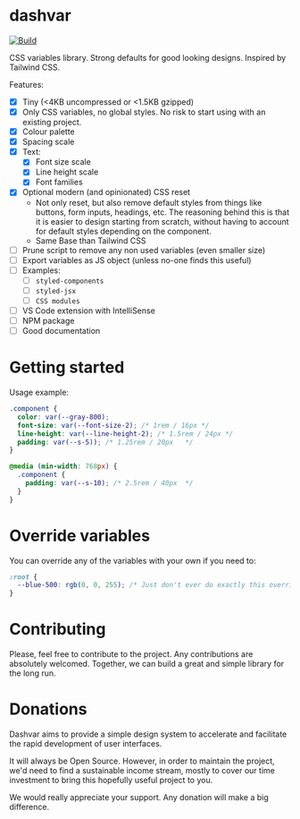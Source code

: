 # dashvar

[![Build](https://github.com/carlosbaraza/dashvar/workflows/Build%20and%20Deploy/badge.svg)](https://github.com/carlosbaraza/dashvar/actions?query=workflow%3A%22Build+and+Deploy%22)

CSS variables library. Strong defaults for good looking designs. Inspired by Tailwind CSS.

Features:

- [x] Tiny (<4KB uncompressed or <1.5KB gzipped)
- [x] Only CSS variables, no global styles. No risk to start using with an existing project.
- [x] Colour palette
- [x] Spacing scale
- [x] Text:
  - [x] Font size scale
  - [x] Line height scale
  - [x] Font families
- [x] Optional modern (and opinionated) CSS reset
  - Not only reset, but also remove default styles from things like buttons, form inputs, headings, etc. The reasoning behind this is that it is easier to design starting from scratch, without having to account for default styles depending on the component.
  - Same Base than Tailwind CSS
- [ ] Prune script to remove any non used variables (even smaller size)
- [ ] Export variables as JS object (unless no-one finds this useful)
- [ ] Examples:
  - [ ] `styled-components`
  - [ ] `styled-jsx`
  - [ ] `CSS modules`
- [ ] VS Code extension with IntelliSense
- [ ] NPM package
- [ ] Good documentation

# Getting started

Usage example:

```css
.component {
  color: var(--gray-800);
  font-size: var(--font-size-2); /* 1rem / 16px */
  line-height: var(--line-height-2); /* 1.5rem / 24px */
  padding: var(--s-5)); /* 1.25rem / 20px	*/
}

@media (min-width: 768px) {
  .component {
    padding: var(--s-10); /* 2.5rem / 40px	*/
  }
}
```

# Override variables

You can override any of the variables with your own if you need to:

```css
:root {
  --blue-500: rgb(0, 0, 255); /* Just don't ever do exactly this override ;) */
}
```

# Contributing

Please, feel free to contribute to the project. Any contributions are absolutely welcomed. Together, we can
build a great and simple library for the long run.

# Donations

Dashvar aims to provide a simple design system to accelerate and facilitate the rapid development of user interfaces.

It will always be Open Source. However, in order to maintain the project, we'd need to find a sustainable income stream, mostly to cover our time investment to bring this hopefully useful project to you.

We would really appreciate your support. Any donation will make a big difference.
